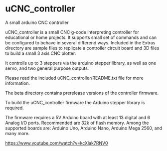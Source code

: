uCNC_controller
===============

A small arduino CNC controller

uCNC_controller is a small CNC g-code interpreting controller for educational or home projects.
It supports small set of commands and can be configured to behave in several differend ways.
Included in the Extras directory are sample files to replicate a controller circuit board and 3D files to build a small 3 axis CNC plotter.

It controlls up to 3 steppers via the arduino stepper library, as well as one servo, and two general purpose outputs.

Please read the included uCNC_controller/README.txt file for more information.

The beta directory contains prerelease versions of the controller firmware.

To build the uCNC_controller firmware the Arduino stepper library is required.

The firmware requires a 5V Arduino board with at least 13 digital and 6 Analog I/O ports.
Recommended are 32k of flash memory.
Among the supported boards are: Arduino Uno, Arduino Nano, Arduino Mega 2560, and many more.

https://www.youtube.com/watch?v=kcXlak7RNV0

